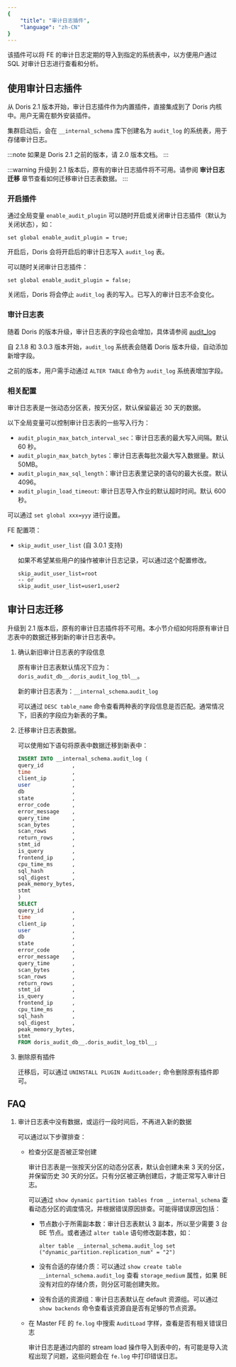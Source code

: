 ```yaml
---
{
    "title": "审计日志插件",
    "language": "zh-CN"
}
---
```


<!-- 
Licensed to the Apache Software Foundation (ASF) under one
or more contributor license agreements.  See the NOTICE file
distributed with this work for additional information
regarding copyright ownership.  The ASF licenses this file
to you under the Apache License, Version 2.0 (the
"License"); you may not use this file except in compliance
with the License.  You may obtain a copy of the License at

  http://www.apache.org/licenses/LICENSE-2.0

Unless required by applicable law or agreed to in writing,
software distributed under the License is distributed on an
"AS IS" BASIS, WITHOUT WARRANTIES OR CONDITIONS OF ANY
KIND, either express or implied.  See the License for the
specific language governing permissions and limitations
under the License.
-->

该插件可以将 FE 的审计日志定期的导入到指定的系统表中，以方便用户通过 SQL 对审计日志进行查看和分析。

## 使用审计日志插件

从 Doris 2.1 版本开始，审计日志插件作为内置插件，直接集成到了 Doris 内核中。用户无需在额外安装插件。

集群启动后，会在 `__internal_schema` 库下创建名为 `audit_log` 的系统表，用于存储审计日志。

:::note
如果是 Doris 2.1 之前的版本，请 2.0 版本文档。
:::

:::warning
升级到 2.1 版本后，原有的审计日志插件将不可用。请参阅 **审计日志迁移** 章节查看如何迁移审计日志表数据。
:::

### 开启插件

通过全局变量 `enable_audit_plugin` 可以随时开启或关闭审计日志插件（默认为关闭状态），如：

`set global enable_audit_plugin = true;`

开启后，Doris 会将开启后的审计日志写入 `audit_log` 表。

可以随时关闭审计日志插件：

`set global enable_audit_plugin = false;`

关闭后，Doris 将会停止 `audit_log` 表的写入。已写入的审计日志不会变化。

### 审计日志表

随着 Doris 的版本升级，审计日志表的字段也会增加，具体请参阅 [audit_log](./system-tables/internal_schema/audit_log.md)

自 2.1.8 和 3.0.3 版本开始，`audit_log` 系统表会随着 Doris 版本升级，自动添加新增字段。

之前的版本，用户需手动通过 `ALTER TABLE` 命令为 `audit_log` 系统表增加字段。

### 相关配置

审计日志表是一张动态分区表，按天分区，默认保留最近 30 天的数据。

以下全局变量可以控制审计日志表的一些写入行为：

- `audit_plugin_max_batch_interval_sec`：审计日志表的最大写入间隔。默认 60 秒。
- `audit_plugin_max_batch_bytes`：审计日志表每批次最大写入数据量。默认 50MB。
- `audit_plugin_max_sql_length`：审计日志表里记录的语句的最大长度。默认 4096。
- `audit_plugin_load_timeout`: 审计日志导入作业的默认超时时间。默认 600 秒。

可以通过 `set global xxx=yyy` 进行设置。

FE 配置项：

- `skip_audit_user_list` (自 3.0.1 支持)

    如果不希望某些用户的操作被审计日志记录，可以通过这个配置修改。

    ```
    skip_audit_user_list=root
    -- or
    skip_audit_user_list=user1,user2
    ```

## 审计日志迁移

升级到 2.1 版本后，原有的审计日志插件将不可用。本小节介绍如何将原有审计日志表中的数据迁移到新的审计日志表中。

1. 确认新旧审计日志表的字段信息

    原有审计日志表默认情况下应为：`doris_audit_db__`.`doris_audit_log_tbl__`。

    新的审计日志表为：`__internal_schema`.`audit_log`

    可以通过 `DESC table_name` 命令查看两种表的字段信息是否匹配。通常情况下，旧表的字段应为新表的子集。

2. 迁移审计日志表数据。

    可以使用如下语句将原表中数据迁移到新表中：

    ```sql
    INSERT INTO __internal_schema.audit_log (
    query_id         ,
    time             ,
    client_ip        ,
    user             ,
    db               ,
    state            ,
    error_code       ,
    error_message    ,
    query_time       ,
    scan_bytes       ,
    scan_rows        ,
    return_rows      ,
    stmt_id          ,
    is_query         ,
    frontend_ip      ,
    cpu_time_ms      ,
    sql_hash         ,
    sql_digest       ,
    peak_memory_bytes,
    stmt
    )
    SELECT
    query_id         ,
    time             ,
    client_ip        ,
    user             ,
    db               ,
    state            ,
    error_code       ,
    error_message    ,
    query_time       ,
    scan_bytes       ,
    scan_rows        ,
    return_rows      ,
    stmt_id          ,
    is_query         ,
    frontend_ip      ,
    cpu_time_ms      ,
    sql_hash         ,
    sql_digest       ,
    peak_memory_bytes,
    stmt
    FROM doris_audit_db__.doris_audit_log_tbl__;
    ```

3. 删除原有插件

    迁移后，可以通过 `UNINSTALL PLUGIN AuditLoader;` 命令删除原有插件即可。

## FAQ

1. 审计日志表中没有数据，或运行一段时间后，不再进入新的数据

    可以通过以下步骤排查：

    - 检查分区是否被正常创建

        审计日志表是一张按天分区的动态分区表，默认会创建未来 3 天的分区，并保留历史 30 天的分区。只有分区被正确创建后，才能正常写入审计日志。

        可以通过 `show dynamic partition tables from __internal_schema` 查看动态分区的调度情况，并根据错误原因排查。可能得错误原因包括：

        - 节点数小于所需副本数：审计日志表默认 3 副本，所以至少需要 3 台 BE 节点。或者通过 `alter table` 语句修改副本数，如：

            `alter table __internal_schema.audit_log set ("dynamic_partition.replication_num" = "2")`

        - 没有合适的存储介质：可以通过 `show create table __internal_schema.audit_log` 查看 `storage_medium` 属性，如果 BE 没有对应的存储介质，则分区可能创建失败。

        - 没有合适的资源组：审计日志表默认在 default 资源组。可以通过 `show backends` 命令查看该资源自是否有足够的节点资源。

    - 在 Master FE 的 `fe.log` 中搜索 `AuditLoad` 字样，查看是否有相关错误日志

        审计日志是通过内部的 stream load 操作导入到表中的，有可能是导入流程出现了问题，这些问题会在 `fe.log` 中打印错误日志。

